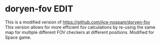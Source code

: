 # doryen-fov EDIT

This is a modified version of https://github.com/jice-nospam/doryen-fov
This version allows for more efficient fov calculations by re-using the same map for multiple different FOV checkers at different positions.
Modified for Space game.
